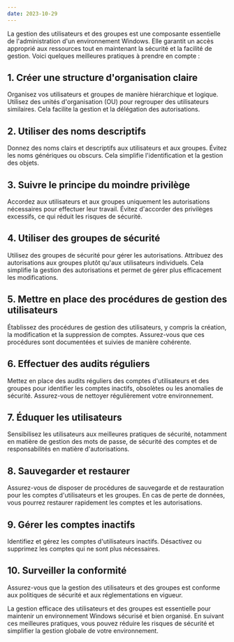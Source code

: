 ```yaml
---
date: 2023-10-29
---
```


La gestion des utilisateurs et des groupes est une composante essentielle de l'administration d'un environnement Windows. Elle garantit un accès approprié aux ressources tout en maintenant la sécurité et la facilité de gestion. Voici quelques meilleures pratiques à prendre en compte :

## 1. Créer une structure d'organisation claire

Organisez vos utilisateurs et groupes de manière hiérarchique et logique. Utilisez des unités d'organisation (OU) pour regrouper des utilisateurs similaires. Cela facilite la gestion et la délégation des autorisations.

## 2. Utiliser des noms descriptifs

Donnez des noms clairs et descriptifs aux utilisateurs et aux groupes. Évitez les noms génériques ou obscurs. Cela simplifie l'identification et la gestion des objets.

## 3. Suivre le principe du moindre privilège

Accordez aux utilisateurs et aux groupes uniquement les autorisations nécessaires pour effectuer leur travail. Évitez d'accorder des privilèges excessifs, ce qui réduit les risques de sécurité.

## 4. Utiliser des groupes de sécurité

Utilisez des groupes de sécurité pour gérer les autorisations. Attribuez des autorisations aux groupes plutôt qu'aux utilisateurs individuels. Cela simplifie la gestion des autorisations et permet de gérer plus efficacement les modifications.

## 5. Mettre en place des procédures de gestion des utilisateurs

Établissez des procédures de gestion des utilisateurs, y compris la création, la modification et la suppression de comptes. Assurez-vous que ces procédures sont documentées et suivies de manière cohérente.

## 6. Effectuer des audits réguliers

Mettez en place des audits réguliers des comptes d'utilisateurs et des groupes pour identifier les comptes inactifs, obsolètes ou les anomalies de sécurité. Assurez-vous de nettoyer régulièrement votre environnement.

## 7. Éduquer les utilisateurs

Sensibilisez les utilisateurs aux meilleures pratiques de sécurité, notamment en matière de gestion des mots de passe, de sécurité des comptes et de responsabilités en matière d'autorisations.

## 8. Sauvegarder et restaurer

Assurez-vous de disposer de procédures de sauvegarde et de restauration pour les comptes d'utilisateurs et les groupes. En cas de perte de données, vous pourrez restaurer rapidement les comptes et les autorisations.

## 9. Gérer les comptes inactifs

Identifiez et gérez les comptes d'utilisateurs inactifs. Désactivez ou supprimez les comptes qui ne sont plus nécessaires.

## 10. Surveiller la conformité

Assurez-vous que la gestion des utilisateurs et des groupes est conforme aux politiques de sécurité et aux réglementations en vigueur.

La gestion efficace des utilisateurs et des groupes est essentielle pour maintenir un environnement Windows sécurisé et bien organisé. En suivant ces meilleures pratiques, vous pouvez réduire les risques de sécurité et simplifier la gestion globale de votre environnement.
